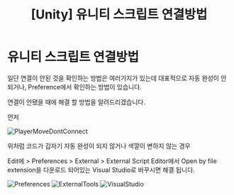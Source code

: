 ﻿---
layout: single
title: "[Unity] 유니티 스크립트 연결방법"
categories: Unity
tag: [Unity]
author_profile: false
---

# 유니티 스크립트 연결방법

일단 연결이 안된 것을 확인하는 방법은 여러가지가 있는데 
대표적으로 자동 완성이 안되거나, Preference에서 확인하는 방법이 있습니다.

연결이 안됐을 때에 해결 할 방법을 알려드리겠습니다.

먼저 

<img src="cumic06.github.io\assets\Images\PlayerMoveScriptNotConnect.png" alt= "PlayerMoveDontConnect">

위처럼 코드가 갑자기 자동 완성이 되지 않거나 색깔이 변하지 않는 경우


Edit에  > Preferences > External > External Script  Editor에서 Open by file extension을
다운로드 되어있는 Visual Studio로 바꾸시면 해결 됩니다.

<img src="cumic06.github.io\assets/Images/Preferences.png" alt="Preferences">

<img src="cumic06.github.io\assets/Images/ExternalTools.png" alt="ExternalTools">

<img src="cumic06.github.io\assets/Images/VisualStudio.png" alt="VisualStudio">